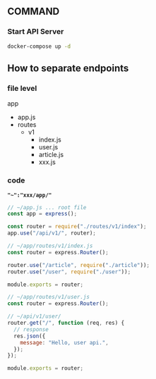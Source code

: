 ## COMMAND

### Start API Server

```zsh
docker-compose up -d
```

## How to separate endpoints

### file level

app

- app.js
- routes
  - v1
    - index.js
    - user.js
    - article.js
    - xxx.js

### code

**`"~":"xxx/app/"`**

```javascript
// ~/app.js ... root file
const app = express();

const router = require("./routes/v1/index");
app.use("/api/v1/", router);
```

```javascript
// ~/app/routes/v1/index.js
const router = express.Router();

router.use("/article", require("./article"));
router.use("/user", require("./user"));

module.exports = router;
```

```javascript
// ~/app/routes/v1/user.js
const router = express.Router();

// ~/api/v1/user/
router.get("/", function (req, res) {
  // response
  res.json({
    message: "Hello, user api.",
  });
});

module.exports = router;
```
